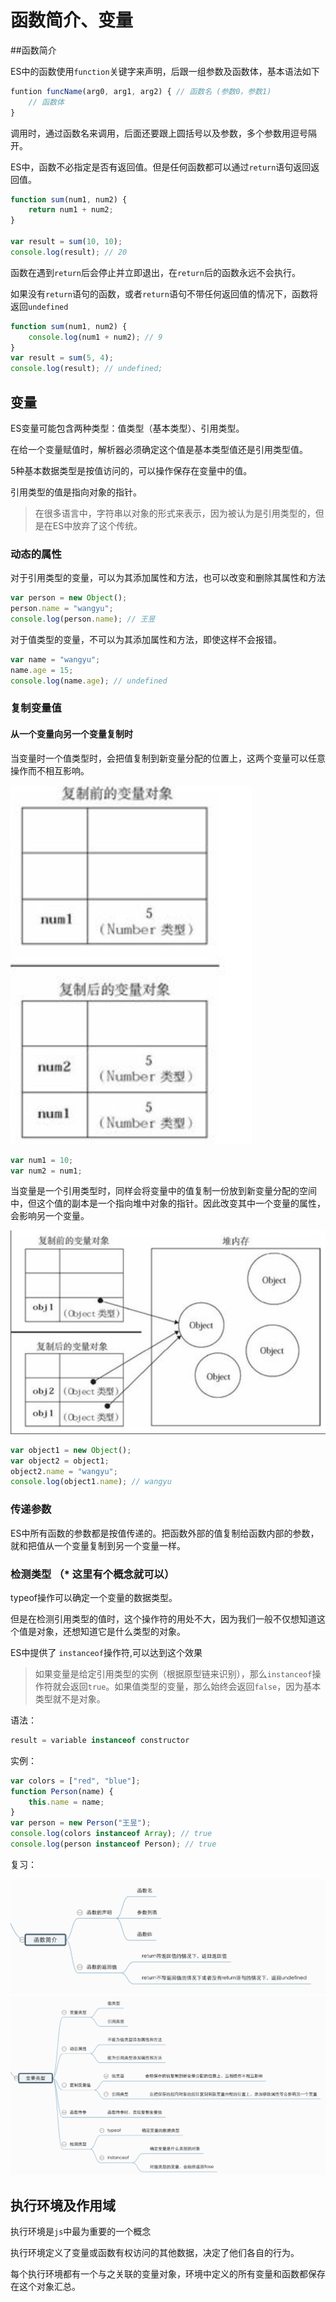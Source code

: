 # 函数简介、变量

##函数简介

ES中的函数使用`function`关键字来声明，后跟一组参数及函数体，基本语法如下

```js
funtion funcName(arg0, arg1, arg2) { // 函数名 (参数0，参数1)
    // 函数体
}
```

调用时，通过函数名来调用，后面还要跟上圆括号以及参数，多个参数用逗号隔开。

ES中，函数不必指定是否有返回值。但是任何函数都可以通过`return`语句返回返回值。

```js
function sum(num1, num2) {
    return num1 + num2;
}

var result = sum(10, 10);
console.log(result); // 20
```

函数在遇到`return`后会停止并立即退出，在`return`后的函数永远不会执行。

如果没有`return`语句的函数，或者`return`语句不带任何返回值的情况下，函数将返回`undefined`

```js
function sum(num1, num2) {
	console.log(num1 + num2); // 9
}
var result = sum(5, 4);
console.log(result); // undefined;
```

## 变量

ES变量可能包含两种类型：值类型（基本类型）、引用类型。

在给一个变量赋值时，解析器必须确定这个值是基本类型值还是引用类型值。

5种基本数据类型是按值访问的，可以操作保存在变量中的值。

引用类型的值是指向对象的指针。

> 在很多语言中，字符串以对象的形式来表示，因为被认为是引用类型的，但是在ES中放弃了这个传统。

### 动态的属性

对于引用类型的变量，可以为其添加属性和方法，也可以改变和删除其属性和方法

```js
var person = new Object();
person.name = "wangyu";
console.log(person.name); // 王昱
```

对于值类型的变量，不可以为其添加属性和方法，即使这样不会报错。

```js
var name = "wangyu";
name.age = 15;
console.log(name.age); // undefined
```

### 复制变量值

#### 从一个变量向另一个变量复制时

当变量时一个值类型时，会把值复制到新变量分配的位置上，这两个变量可以任意操作而不相互影响。

<img src='./images/image-20181218160107267.png'>

```js
var num1 = 10;
var num2 = num1;
```

当变量是一个引用类型时，同样会将变量中的值复制一份放到新变量分配的空间中，但这个值的副本是一个指向堆中对象的指针。因此改变其中一个变量的属性，会影响另一个变量。

<img src='./images/image-20181218160142667.png'>

```js
var object1 = new Object();
var object2 = object1;
object2.name = "wangyu";
console.log(object1.name); // wangyu
```

### 传递参数

ES中所有函数的参数都是按值传递的。把函数外部的值复制给函数内部的参数，就和把值从一个变量复制到另一个变量一样。

### 检测类型 （* 这里有个概念就可以）

typeof操作可以确定一个变量的数据类型。

但是在检测引用类型的值时，这个操作符的用处不大，因为我们一般不仅想知道这个值是对象，还想知道它是什么类型的对象。

ES中提供了 `instanceof`操作符,可以达到这个效果

> 如果变量是给定引用类型的实例（根据原型链来识别），那么`instanceof`操作符就会返回`true`。如果值类型的变量，那么始终会返回`false`，因为基本类型就不是对象。

语法：

```js
result = variable instanceof constructor
```

实例：

```js
var colors = ["red", "blue"];
function Person(name) {
    this.name = name;
}
var person = new Person("王昱");
console.log(colors instanceof Array); // true
console.log(person instanceof Person); // true
```

复习：

<img src='./images/image-20181221092802101.png'/>

<img src='./images/image-20181221092721079.png'/>



## 执行环境及作用域

执行环境是`js`中最为重要的一个概念

执行环境定义了变量或函数有权访问的其他数据，决定了他们各自的行为。

每个执行环境都有一个与之关联的变量对象，环境中定义的所有变量和函数都保存在这个对象汇总。